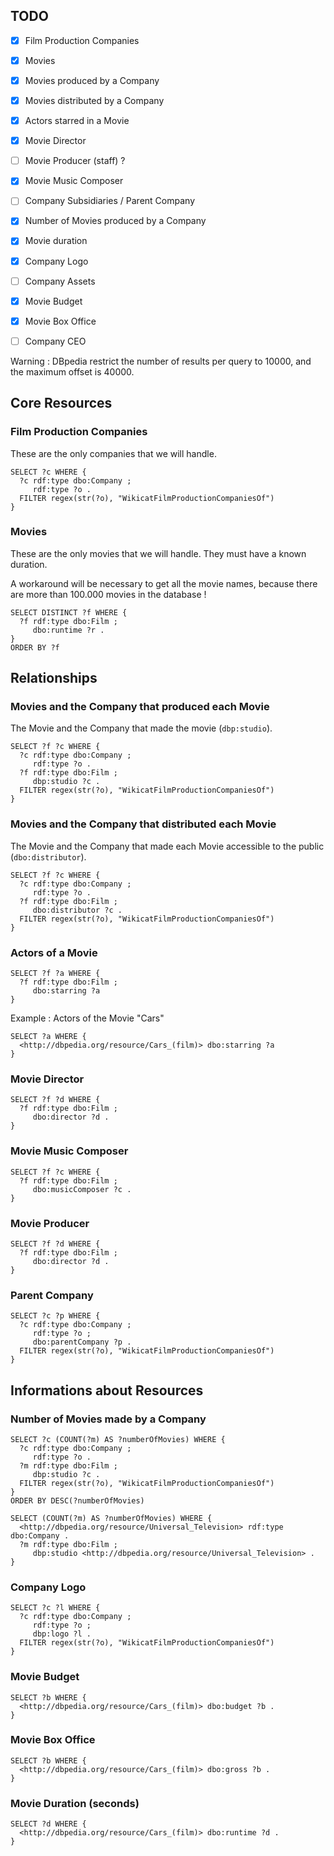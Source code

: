 ## TODO

- [x] Film Production Companies
- [x] Movies

- [x] Movies produced by a Company
- [x] Movies distributed by a Company
- [x] Actors starred in a Movie
- [x] Movie Director
- [ ] Movie Producer (staff) ?
- [x] Movie Music Composer
- [ ] Company Subsidiaries / Parent Company

- [x] Number of Movies produced by a Company
- [x] Movie duration
- [x] Company Logo
- [ ] Company Assets
- [x] Movie Budget
- [x] Movie Box Office
- [ ] Company CEO


Warning : DBpedia restrict the number of results per query to 10000, and the maximum offset is 40000.

## Core Resources

### Film Production Companies

These are the only companies that we will handle.

```
SELECT ?c WHERE {
  ?c rdf:type dbo:Company ;
     rdf:type ?o .
  FILTER regex(str(?o), "WikicatFilmProductionCompaniesOf")
}
```

### Movies

These are the only movies that we will handle. They must have a known duration.

A workaround will be necessary to get all the movie names, because there are more than 100.000 movies in the database !

```
SELECT DISTINCT ?f WHERE {
  ?f rdf:type dbo:Film ;
     dbo:runtime ?r .
}
ORDER BY ?f
```

## Relationships

### Movies and the Company that produced each Movie

The Movie and the Company that made the movie (`dbp:studio`).

```
SELECT ?f ?c WHERE {
  ?c rdf:type dbo:Company ;
     rdf:type ?o .
  ?f rdf:type dbo:Film ;
     dbp:studio ?c .
  FILTER regex(str(?o), "WikicatFilmProductionCompaniesOf")
}
```

### Movies and the Company that distributed each Movie

The Movie and the Company that made each Movie accessible to the public (`dbo:distributor`).

```
SELECT ?f ?c WHERE {
  ?c rdf:type dbo:Company ;
     rdf:type ?o .
  ?f rdf:type dbo:Film ;
     dbo:distributor ?c .
  FILTER regex(str(?o), "WikicatFilmProductionCompaniesOf")
}
```

### Actors of a Movie

```
SELECT ?f ?a WHERE {
  ?f rdf:type dbo:Film ;
     dbo:starring ?a
}
```

Example : Actors of the Movie "Cars"

```
SELECT ?a WHERE {
  <http://dbpedia.org/resource/Cars_(film)> dbo:starring ?a
}
```

### Movie Director

```
SELECT ?f ?d WHERE {
  ?f rdf:type dbo:Film ;
     dbo:director ?d .
}
```

### Movie Music Composer

```
SELECT ?f ?c WHERE {
  ?f rdf:type dbo:Film ;
     dbo:musicComposer ?c .
}
```

### Movie Producer

```
SELECT ?f ?d WHERE {
  ?f rdf:type dbo:Film ;
     dbo:director ?d .
}
```

### Parent Company

```
SELECT ?c ?p WHERE {
  ?c rdf:type dbo:Company ;
     rdf:type ?o ;
     dbo:parentCompany ?p .
  FILTER regex(str(?o), "WikicatFilmProductionCompaniesOf")
}
```

## Informations about Resources

### Number of Movies made by a Company

```
SELECT ?c (COUNT(?m) AS ?numberOfMovies) WHERE {
  ?c rdf:type dbo:Company ;
     rdf:type ?o .
  ?m rdf:type dbo:Film ;
     dbp:studio ?c .
  FILTER regex(str(?o), "WikicatFilmProductionCompaniesOf")
}
ORDER BY DESC(?numberOfMovies)
```

```
SELECT (COUNT(?m) AS ?numberOfMovies) WHERE {
  <http://dbpedia.org/resource/Universal_Television> rdf:type dbo:Company .
  ?m rdf:type dbo:Film ;
     dbp:studio <http://dbpedia.org/resource/Universal_Television> .
}
```

### Company Logo

```
SELECT ?c ?l WHERE {
  ?c rdf:type dbo:Company ;
     rdf:type ?o ;
     dbp:logo ?l .
  FILTER regex(str(?o), "WikicatFilmProductionCompaniesOf")
}
```

### Movie Budget

```
SELECT ?b WHERE {
  <http://dbpedia.org/resource/Cars_(film)> dbo:budget ?b .
}
```

### Movie Box Office

```
SELECT ?b WHERE {
  <http://dbpedia.org/resource/Cars_(film)> dbo:gross ?b .
}
```

### Movie Duration (seconds)

```
SELECT ?d WHERE {
  <http://dbpedia.org/resource/Cars_(film)> dbo:runtime ?d .
}
```
